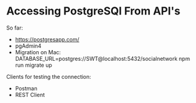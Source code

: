 # Accessing PostgreSQl From API's

So far:
- https://postgresapp.com/
- pgAdmin4
- Migration on Mac: DATABASE_URL=postgres://SWT@localhost:5432/socialnetwork npm run migrate up

Clients for testing the connection:
- Postman
- REST Client